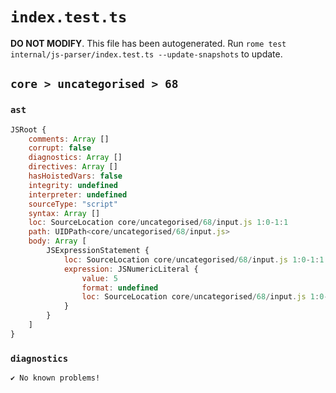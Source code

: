 # `index.test.ts`

**DO NOT MODIFY**. This file has been autogenerated. Run `rome test internal/js-parser/index.test.ts --update-snapshots` to update.

## `core > uncategorised > 68`

### `ast`

```javascript
JSRoot {
	comments: Array []
	corrupt: false
	diagnostics: Array []
	directives: Array []
	hasHoistedVars: false
	integrity: undefined
	interpreter: undefined
	sourceType: "script"
	syntax: Array []
	loc: SourceLocation core/uncategorised/68/input.js 1:0-1:1
	path: UIDPath<core/uncategorised/68/input.js>
	body: Array [
		JSExpressionStatement {
			loc: SourceLocation core/uncategorised/68/input.js 1:0-1:1
			expression: JSNumericLiteral {
				value: 5
				format: undefined
				loc: SourceLocation core/uncategorised/68/input.js 1:0-1:1
			}
		}
	]
}
```

### `diagnostics`

```
✔ No known problems!

```
